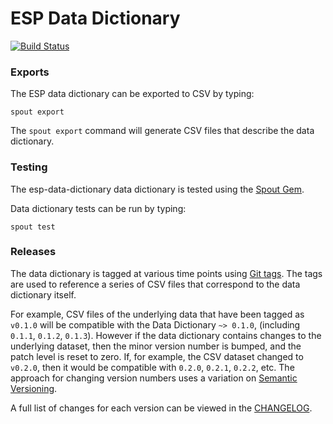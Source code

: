 ESP Data Dictionary
======================

[![Build Status](https://app.travis-ci.com/nsrr/esp-data-dictionary.svg)](https://app.travis-ci.com/nsrr/esp-data-dictionary)

### Exports

The ESP data dictionary can be exported to CSV by typing:

```
spout export
```

The `spout export` command will generate CSV files that describe the data
dictionary.


### Testing

The esp-data-dictionary data dictionary is tested using the
[Spout Gem](https://github.com/sleepepi/spout).

Data dictionary tests can be run by typing:

```
spout test
```


### Releases

The data dictionary is tagged at various time points using
[Git tags](http://git-scm.com/book/en/Git-Basics-Tagging). The tags are used to
reference a series of CSV files that correspond to the data dictionary itself.

For example, CSV files of the underlying data that have been tagged as `v0.1.0`
will be compatible with the Data Dictionary `~> 0.1.0`,
(including `0.1.1`, `0.1.2`, `0.1.3`). However if the data dictionary contains
changes to the underlying dataset, then the minor version number is bumped, and
the patch level is reset to zero. If, for example, the CSV dataset changed to
`v0.2.0`, then it would be compatible with `0.2.0`, `0.2.1`, `0.2.2`, etc. The
approach for changing version numbers uses a variation on
[Semantic Versioning](http://semver.org).

A full list of changes for each version can be viewed in the
[CHANGELOG](https://github.com/sleepepi/esp-data-dictionary/blob/master/CHANGELOG.md).
